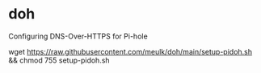 # doh
Configuring DNS-Over-HTTPS for Pi-hole


wget https://raw.githubusercontent.com/meulk/doh/main/setup-pidoh.sh && chmod 755 setup-pidoh.sh
